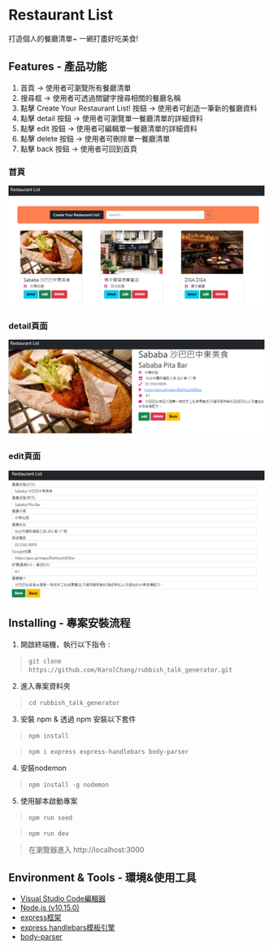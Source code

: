# Restaurant List
打造個人的餐廳清單~
一網打盡好吃美食!

## Features - 產品功能
1. 首頁 -> 使用者可瀏覽所有餐廳清單
2. 搜尋框 -> 使用者可透過關鍵字搜尋相關的餐廳名稱
3. 點擊 Create Your Restaurant List! 按鈕 -> 使用者可創造一筆新的餐廳資料
4. 點擊 detail 按鈕 -> 使用者可瀏覽單一餐廳清單的詳細資料
5. 點擊 edit 按鈕 -> 使用者可編輯單一餐廳清單的詳細資料
6. 點擊 delete 按鈕 -> 使用者可刪除單一餐廳清單
7. 點擊 back 按鈕 -> 使用者可回到首頁

### 首頁
![](餐廳清單CRUD.png)
### detail頁面
![](detail.png)
### edit頁面
![](edit.png)

## Installing - 專案安裝流程
1. 開啟終端機，執行以下指令 :
> `git clone https://github.com/KarolChang/rubbish_talk_generator.git`

2. 進入專案資料夾
> `cd rubbish_talk_generator`

3. 安裝 npm & 透過 npm 安裝以下套件
> `npm install`

> `npm i express express-handlebars body-parser`

4. 安裝nodemon
> `npm install -g nodemon`

5. 使用腳本啟動專案
> `npm run seed`

> `npm run dev`

> 在瀏覽器進入 http://localhost:3000

## Environment & Tools - 環境&使用工具
* [Visual Studio Code編輯器](https://code.visualstudio.com/)
* [Node.js (v10.15.0)](https://nodejs.org/en/)
* [express框架](https://www.npmjs.com/package/express)
* [express handlebars模板引擎](https://www.npmjs.com/package/express-handlebars)
* [body-parser](https://www.npmjs.com/package/body-parser)


